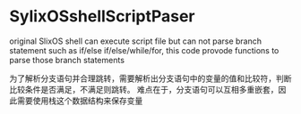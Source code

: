 # SylixOSshellScriptPaser
original SlixOS shell can execute script file but can not parse branch statement such as if/else if/else/while/for, this code provode  functions to parse those branch statements

为了解析分支语句并合理跳转，需要解析出分支语句中的变量的值和比较符，判断比较条件是否满足，不满足则跳转。
难点在于，分支语句可以互相多重嵌套，因此需要使用栈这个数据结构来保存变量
